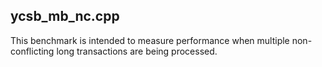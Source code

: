 ## ycsb_mb_nc.cpp
This benchmark is intended to measure performance when multiple non-conflicting long transactions are being processed.
